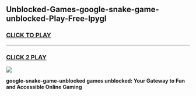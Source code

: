 
## Unblocked-Games-google-snake-game-unblocked-Play-Free-lpygl
<h3>
<a href="https://premium76.site?title=google-snake-game-unblocked&ref=12A">CLICK TO PLAY</a></h3>
<hr>

<h3>
<a href="https://premium76.site?title=google-snake-game-unblocked&ref=12A">CLICK 2 PLAY</a>
  
</h3>

<a href="https://premium76.site?title=google-snake-game-unblocked&ref=12A"><img src="https://clearcache.store/games.png"></a>


**google-snake-game-unblocked games unblocked: Your Gateway to Fun and Accessible Online Gaming**
